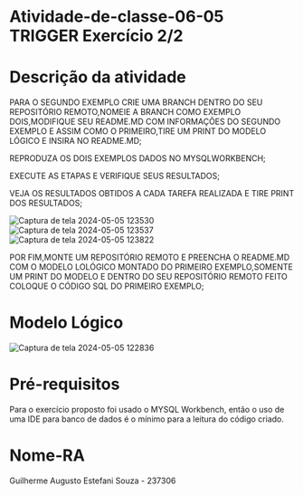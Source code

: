 # Atividade-de-classe-06-05 TRIGGER Exercício 2/2

# Descrição da atividade

PARA O SEGUNDO EXEMPLO CRIE UMA BRANCH DENTRO DO SEU REPOSITÓRIO REMOTO,NOMEIE A BRANCH COMO EXEMPLO DOIS,MODIFIQUE SEU README.MD COM INFORMAÇÕES DO SEGUNDO EXEMPLO E ASSIM COMO O PRIMEIRO,TIRE UM PRINT DO MODELO LÓGICO E INSIRA NO README.MD;

REPRODUZA OS DOIS EXEMPLOS DADOS NO MYSQLWORKBENCH;

EXECUTE AS ETAPAS E VERIFIQUE SEUS RESULTADOS;

VEJA OS RESULTADOS OBTIDOS A CADA TAREFA REALIZADA E TIRE PRINT DOS RESULTADOS;

![Captura de tela 2024-05-05 123530](https://github.com/itsguisouza/Atividade-de-classe-06-06/assets/165524574/a2fb47c3-6727-4a82-8dd6-c35f77e48035)
![Captura de tela 2024-05-05 123537](https://github.com/itsguisouza/Atividade-de-classe-06-06/assets/165524574/d09256cc-9a4a-435b-a787-9ec05ce388b9)
![Captura de tela 2024-05-05 123822](https://github.com/itsguisouza/Atividade-de-classe-06-06/assets/165524574/508e49ea-4882-4f06-bc34-9beacdb6a558)

POR FIM,MONTE UM REPOSITÓRIO REMOTO E PREENCHA O README.MD COM O MODELO LOLÓGICO MONTADO DO PRIMEIRO EXEMPLO,SOMENTE UM PRINT DO MODELO E DENTRO DO SEU REPOSITÓRIO REMOTO FEITO COLOQUE O CÓDIGO SQL DO PRIMEIRO EXEMPLO;

# Modelo Lógico

![Captura de tela 2024-05-05 122836](https://github.com/itsguisouza/Atividade-de-classe-06-06/assets/165524574/4cf61da4-26df-4300-bda9-c3e16ed58025)

# Pré-requisitos

Para o exercício proposto foi usado o MYSQL Workbench, então o uso de uma IDE para banco de dados é o mínimo para a leitura do código criado.

# Nome-RA

Guilherme Augusto Estefani Souza - 237306
